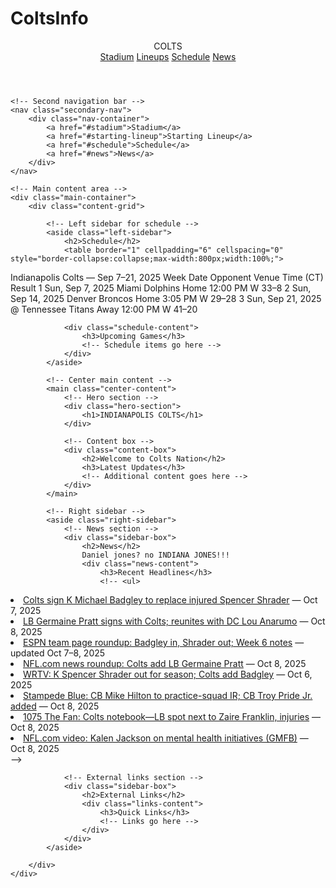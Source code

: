 # ColtsInfo
<html lang="en">
<head>
    <meta charset="UTF-8">
    <meta name="viewport" content="width=device-width, initial-scale=1.0">
    <title>Indianapolis Colts - Homepage</title>
    <link rel="stylesheet" href="colts-styles.css">
</head>
<body>
    <!-- Top header with logo and navigation -->
    <header class="main-header">
        <div class="header-container">
            <div class="logo">COLTS</div>
            <nav class="top-nav">
                <a href="#stadium">Stadium</a>
                <a href="#lineups">Lineups</a>
                <a href="#schedule">Schedule</a>
                <a href="#news">News</a>
            </nav>
        </div>
    </header>

    <!-- Second navigation bar -->
    <nav class="secondary-nav">
        <div class="nav-container">
            <a href="#stadium">Stadium</a>
            <a href="#starting-lineup">Starting Lineup</a>
            <a href="#schedule">Schedule</a>
            <a href="#news">News</a>
        </div>
    </nav>

    <!-- Main content area -->
    <div class="main-container">
        <div class="content-grid">
            
            <!-- Left sidebar for schedule -->
            <aside class="left-sidebar">
                <h2>Schedule</h2>
                <table border="1" cellpadding="6" cellspacing="0" style="border-collapse:collapse;max-width:800px;width:100%;">
  <caption style="font-weight:600;margin:8px 0;">Indianapolis Colts — Sep 7–21, 2025</caption>
  <thead style="background:#f2f2f2;">
    <tr>
      <th>Week</th>
      <th>Date</th>
      <th>Opponent</th>
      <th>Venue</th>
      <th>Time (CT)</th>
      <th>Result</th>
    </tr>
  </thead>
  <tbody>
    <tr>
      <td>1</td>
      <td>Sun, Sep 7, 2025</td>
      <td>Miami Dolphins</td>
      <td>Home</td>
      <td>12:00 PM</td>
      <td>W 33–8</td>
    </tr>
    <tr>
      <td>2</td>
      <td>Sun, Sep 14, 2025</td>
      <td>Denver Broncos</td>
      <td>Home</td>
      <td>3:05 PM</td>
      <td>W 29–28</td>
    </tr>
    <tr>
      <td>3</td>
      <td>Sun, Sep 21, 2025</td>
      <td>@ Tennessee Titans</td>
      <td>Away</td>
      <td>12:00 PM</td>
      <td>W 41–20</td>
    </tr>
  </tbody>
</table>

                <div class="schedule-content">
                    <h3>Upcoming Games</h3>
                    <!-- Schedule items go here -->
                </div>
            </aside>

            <!-- Center main content -->
            <main class="center-content">
                <!-- Hero section -->
                <div class="hero-section">
                    <h1>INDIANAPOLIS COLTS</h1>
                </div>

                <!-- Content box -->
                <div class="content-box">
                    <h2>Welcome to Colts Nation</h2>
                    <h3>Latest Updates</h3>
                    <!-- Additional content goes here -->
                </div>
            </main>

            <!-- Right sidebar -->
            <aside class="right-sidebar">
                <!-- News section -->
                <div class="sidebar-box">
                    <h2>News</h2>
                    Daniel jones? no INDIANA JONES!!!
                    <div class="news-content">
                        <h3>Recent Headlines</h3>
                        <!-- <ul>
  <li><a href="https://www.reuters.com/sports/colts-sign-k-michael-badgley-replace-injured-spencer-shrader--flm-2025-10-07/" target="_blank" rel="noopener">Colts sign K Michael Badgley to replace injured Spencer Shrader</a> — Oct 7, 2025</li>
  <li><a href="https://www.reuters.com/sports/lb-germaine-pratt-signs-with-colts-reunites-with-dc--flm-2025-10-08/" target="_blank" rel="noopener">LB Germaine Pratt signs with Colts; reunites with DC Lou Anarumo</a> — Oct 8, 2025</li>
  <li><a href="https://www.espn.com/nfl/team/_/name/ind/indianapolis-colts" target="_blank" rel="noopener">ESPN team page roundup: Badgley in, Shrader out; Week 6 notes</a> — updated Oct 7–8, 2025</li>
  <li><a href="https://www.nfl.com/_amp/nfl-news-roundup-latest-league-updates-from-wednesday-oct-8" target="_blank" rel="noopener">NFL.com news roundup: Colts add LB Germaine Pratt</a> — Oct 8, 2025</li>
  <li><a href="https://www.wrtv.com/sports/colts/colts-kicker-spencer-shrader-out-for-season-with-knee-injury-espn-reports" target="_blank" rel="noopener">WRTV: K Spencer Shrader out for season; Colts add Badgley</a> — Oct 6, 2025</li>
  <li><a href="https://www.stampedeblue.com/indianapolis-colts-news/115965/colts-place-veteran-cb-on-practice-squad-ir-and-add-latest-secondary-depth" target="_blank" rel="noopener">Stampede Blue: CB Mike Hilton to practice-squad IR; CB Troy Pride Jr. added</a> — Oct 8, 2025</li>
  <li><a href="https://1075thefan.com/618904/colts-notebook-good-injury-news-coming/" target="_blank" rel="noopener">1075 The Fan: Colts notebook—LB spot next to Zaire Franklin, injuries</a> — Oct 8, 2025</li>
  <li><a href="https://www.nfl.com/videos/colts-owner-and-chief-brand-officer-kalen-jackson-joins-gmfb" target="_blank" rel="noopener">NFL.com video: Kalen Jackson on mental health initiatives (GMFB)</a> — Oct 8, 2025</li>
</ul>
 -->
                    </div>
                </div>

                <!-- External links section -->
                <div class="sidebar-box">
                    <h2>External Links</h2>
                    <div class="links-content">
                        <h3>Quick Links</h3>
                        <!-- Links go here -->
                    </div>
                </div>
            </aside>

        </div>
    </div>

</body>
</html>
